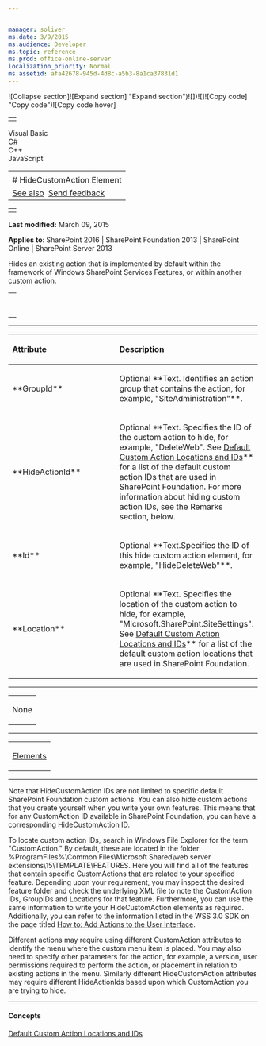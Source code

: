 ```yaml
---


manager: soliver
ms.date: 3/9/2015
ms.audience: Developer
ms.topic: reference
ms.prod: office-online-server
localization_priority: Normal
ms.assetid: afa42678-945d-4d8c-a5b3-8a1ca37831d1
---
```


![Collapse
section]![Expand
section] "Expand section")![]()![])![]![]()![Copy
code] "Copy code")![Copy code
hover]
<table>
<tbody>
<tr class="odd">
<td align="left"></td>
</tr>
</tbody>
</table>

Visual Basic  
C\#  
C++  
JavaScript  

<table>
<tbody>
<tr class="odd">
<td align="left"><span id="runningHeaderText"></span></td>
</tr>
<tr class="even">
<td align="left"># HideCustomAction Element</td>
</tr>
<tr class="odd">
<td align="left"><a href="#seeAlsoToggle">See also</a>  <span id="headfeedbackarea" class="feedbackhead"><a href="javascript:SubmitFeedback(&#39;docthis@Microsoft.com&#39;,&#39;&#39;,&#39;&#39;,&#39;&#39;,&#39;1.0.18082.1225&#39;,&#39;%0\dThank%20you%20for%20your%20feedback.%20The%20developer%20writing%20teams%20use%20your%20feedback%20to%20improve%20documentation.%20While%20we%20are%20reviewing%20your%20feedback,%20we%20may%20send%20you%20e-mail%20to%20ask%20for%20clarification%20or%20feedback%20on%20a%20solution.%20We%20do%20not%20use%20your%20e-mail%20address%20for%20any%20other%20purpose%20and%20we%20delete%20it%20after%20we%20finish%20our%20review.%0\AFor%20further%20information%20about%20the%20privacy%20policies%20of%20Microsoft,%20please%20see%20http://privacy.microsoft.com/en-us/default.aspx.%0\A%0\d&#39;,&#39;Customer%20feedback&#39;);">Send feedback</a></span></td>
</tr>
</tbody>
</table>

<table>
<colgroup>
<col width="100%" />
</colgroup>
<tbody>
<tr class="odd">
<td align="left"></td>
</tr>
</tbody>
</table>

**Last modified:** March 09, 2015

**Applies to**: SharePoint 2016 | SharePoint Foundation 2013 |
SharePoint Online | SharePoint Server 2013

Hides an existing action that is implemented by default within the
framework of Windows SharePoint Services Features, or within another
custom action.

<span codelanguage="other"></span>
<table>
<colgroup>
<col width="100%" />
</colgroup>
<tbody>
<tr class="odd">
<td align="left"><pre><code><HideCustomAction
  GroupId = "Text"
  HideActionId = "Text"
  Id = "Text"
  Location = "Text">
</HideCustomAction></code></pre></td>
</tr>
</tbody>
</table>


-----------------------------------------------------------------------------------------------------------------------------------------------------------------------------------------------

<table>
<colgroup>
<col width="50%" />
<col width="50%" />
</colgroup>
<thead>
<tr class="header">
<th align="left"><p>Attribute</p></th>
<th align="left"><p>Description</p></th>
</tr>
</thead>
<tbody>
<tr class="odd">
<td align="left"><p>**GroupId**</p></td>
<td align="left"><p>Optional **Text</span>. Identifies an action group that contains the action, for example, <span class="code">"SiteAdministration"**.</p></td>
</tr>
<tr class="even">
<td align="left"><p>**HideActionId**</p></td>
<td align="left"><p>Optional **Text</span>. Specifies the ID of the custom action to hide, for example, <span class="code">"DeleteWeb"</span>. See <span sdata="link"><a href="default-custom-action-locations-and-ids.md">Default Custom Action Locations and IDs</a>** for a list of the default custom action IDs that are used in SharePoint Foundation. For more information about hiding custom action IDs, see the Remarks section, below.</p></td>
</tr>
<tr class="odd">
<td align="left"><p>**Id**</p></td>
<td align="left"><p>Optional **Text</span>.Specifies the ID of this hide custom action element, for example, <span class="code">"HideDeleteWeb"**.</p></td>
</tr>
<tr class="even">
<td align="left"><p>**Location**</p></td>
<td align="left"><p>Optional **Text</span>. Specifies the location of the custom action to hide, for example, <span class="code">"Microsoft.SharePoint.SiteSettings"</span>. See <span sdata="link"><a href="default-custom-action-locations-and-ids.md">Default Custom Action Locations and IDs</a>** for a list of the default custom action locations that are used in SharePoint Foundation.</p></td>
</tr>
</tbody>
</table>


---------------------------------------------------------------------------------------------------------------------------------------------------------------------------------------------------

<table>
<colgroup>
<col width="100%" />
</colgroup>
<tbody>
<tr class="odd">
<td align="left"><p>None</p></td>
</tr>
</tbody>
</table>


----------------------------------------------------------------------------------------------------------------------------------------------------------------------------------------------------

<table>
<colgroup>
<col width="100%" />
</colgroup>
<tbody>
<tr class="odd">
<td align="left"><p><a href="elements-element-custom-action.md">Elements</a></p></td>
</tr>
</tbody>
</table>


--------------------------------------------------------------------------------------------------------------------------------------------------------------------------------------------

Note that HideCustomAction IDs are not limited to specific default
SharePoint Foundation custom actions. You can also hide custom actions
that you create yourself when you write your own features. This means
that for any CustomAction ID available in SharePoint Foundation, you can
have a corresponding HideCustomAction ID.

To locate custom action IDs, search in Windows File Explorer for the
term "CustomAction." By default, these are located in the folder
%ProgramFiles%\\Common Files\\Microsoft Shared\\web server
extensions\\15\\TEMPLATE\\FEATURES. Here you will find all of the
features that contain specific CustomActions that are related to your
specified feature. Depending upon your requirement, you may inspect the
desired feature folder and check the underlying XML file to note the
CustomAction IDs, GroupIDs and Locations for that feature. Furthermore,
you can use the same information to write your HideCustomAction elements
as required. Additionally, you can refer to the information listed in
the WSS 3.0 SDK on the page titled [How to: Add Actions to the User
Interface](http://msdn.microsoft.com/library/b2403912-161d-408f-90ae-6b95c014d054(Office.15).aspx).

Different actions may require using different CustomAction attributes to
identify the menu where the custom menu item is placed. You may also
need to specify other parameters for the action, for example, a version,
user permissions required to perform the action, or placement in
relation to existing actions in the menu. Similarly different
HideCustomAction attributes may require different HideActionIds based
upon which CustomAction you are trying to hide.


-------------------------------------------------------------------------------------------------------------------------------------------------------------------------------------------

#### Concepts

[Default Custom Action Locations and
IDs](default-custom-action-locations-and-ids.md)</span>








